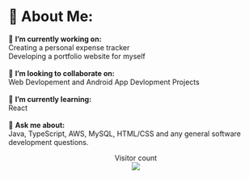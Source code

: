 # 💫 About Me:
🔭 **I’m currently working on:**  <br>
Creating a personal expense tracker<br>
Developing a portfolio website for myself<br>
<br>👯 **I’m looking to collaborate on:**  <br>
Web Devlopement and Android App Devlopment Projects<br>
<br>🌱 **I’m currently learning:**  <br>React<br><br>💬 **Ask me about:** 
<br>Java, TypeScript, AWS, MySQL, HTML/CSS and any general software development questions.<br>

<p align="center"> 
  Visitor count<br>
  <img src="https://profile-counter.glitch.me/sam131102/count.svg" />
</p>
<!--
**sam131102/sam131102** is a ✨ _special_ ✨ repository because its `README.md` (this file) appears on your GitHub profile.

Here are some ideas to get you started:

- 🔭 I’m currently working on ...
- 🌱 I’m currently learning ...
- 👯 I’m looking to collaborate on ...
- 🤔 I’m looking for help with ...
- 💬 Ask me about ...
- 📫 How to reach me: ...
- 😄 Pronouns: ...
- ⚡ Fun fact: ...
-->
